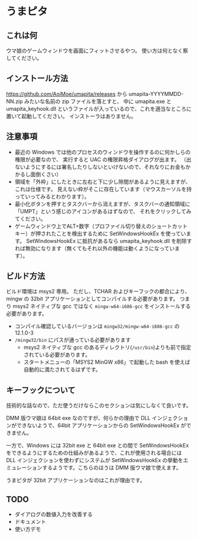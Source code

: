 # うまピタ

## これは何
ウマ娘のゲームウィンドウを画面にフィットさせるやつ。
使い方は何となく察してください。

## インストール方法
https://github.com/AoiMoe/umapita/releases から umapita-YYYYMMDD-NN.zip みたいな名前の zip ファイルを落とすと、
中に umapita.exe と umapita_keyhook.dll というファイルが入っているので、これを適当なところに置いて起動してください。
インストーラはありません。

## 注意事項
- 最近の Windows では他のプロセスのウィンドウを操作するのに何かしらの権限が必要なので、
  実行すると UAC の権限昇格ダイアログが出ます。
  （出ないようにするには署名したりしないといけないので、それなりにお金もかかるし面倒くさい）
- 領域を「外枠」にしたときに左右と下に少し隙間があるように見えますが、これは仕様です。
  見えない枠がそこに存在しています（マウスカーソルを持っていってみるとわかります）。
- 最小化ボタンを押すとタスクバーから消えますが、タスクバーの通知領域に「UMPT」という感じのアイコンがあるはずなので、
  それをクリックしてみてください。
- ゲームウィンドウ上でALT+数字（プロファイル切り替えのショートカットキー）が押されたことを検出するために SetWindowsHookEx を使っています。
  SetWindowsHookEx に抵抗があるなら umapita_keyhook.dll を削除すれば無効になります（無くてもそれ以外の機能は動くようになっています）。

## ビルド方法
ビルド環境は msys2 専用。
ただし、TCHAR およびキーフックの都合により、mingw の 32bit アプリケーションとしてコンパイルする必要があります。
つまり msys2 ネイティブな gcc ではなく `mingw-w64-i686-gcc` をインストールする必要があります。
- コンパイル確認しているバージョンは `mingw32/mingw-w64-i686-gcc` の 12.1.0-3
- `/mingw32/bin` にパスが通っている必要があります
  - msys2 ネイティブな gcc のあるディレクトリ(`/usr/bin`)よりも前で指定されている必要があります。
  - スタートメニューの「MSYS2 MinGW x86」で起動した bash を使えば自動的に満たされてるはずです。

## キーフックについて
技術的な話なので、ただ使うだけならこのセクションは気にしなくて良いです。

DMM 版ウマ娘は 64bit exe なのですが、何らかの理由で DLL インジェクションができないようで、64bit アプリケーションからの SetWindowsHookEx ができません。

一方で、Windows には 32bit exe と 64bit exe との間で SetWindowsHookEx をできるようにするための仕組みがあるようで、これが使用される場合には DLL インジェクションを使わずにシステムが SetWindowsHookEx の挙動をエミュレーションするようです。こちらのほうは DMM 版ウマ娘で使えます。

うまピタが 32bit アプリケーションなのはこれが理由です。


## TODO
- ダイアログの数値入力を改善する
- ドキュメント
- 使い方デモ
